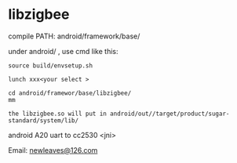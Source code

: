 libzigbee
=========
compile PATH: android/framework/base/

under android/ , use cmd like this:

 
	source build/envsetup.sh
	
	lunch xxx<your select >

	cd android/framewor/base/libzigbee/
	mm

	the libzigbee.so will put in android/out//target/product/sugar-standard/system/lib/

android A20 uart to cc2530 &lt;jni>



Email: newleaves@126.com

